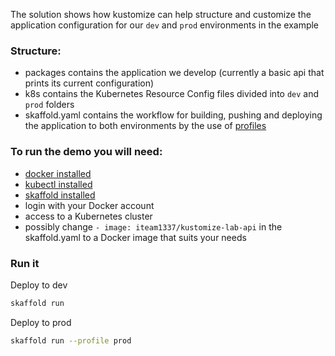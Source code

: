 The solution shows how kustomize can help structure and customize the application configuration for our `dev` and `prod` environments in the example

### Structure:
- packages contains the application we develop (currently a basic api that prints its current configuration)
- k8s contains the Kubernetes Resource Config files divided into `dev` and `prod` folders
- skaffold.yaml contains the workflow for building, pushing and deploying the application to both environments by the use of [profiles](https://skaffold.dev/docs/environment/profiles/)

### To run the demo you will need:
- [docker installed](https://docs.docker.com/engine/install/)
- [kubectl installed](https://kubernetes.io/docs/tasks/tools/install-kubectl/)
- [skaffold installed](https://skaffold.dev/docs/install/)
- login with your Docker account
- access to a Kubernetes cluster
- possibly change `- image: iteam1337/kustomize-lab-api` in the skaffold.yaml to a Docker image that suits your needs


### Run it

Deploy to dev

```bash
skaffold run
```

Deploy to prod
```bash
skaffold run --profile prod
```